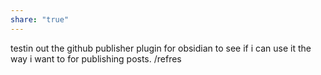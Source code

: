 ```yaml
---
share: "true"
---
```

testin out the github publisher plugin for obsidian to see if i can use it the way i want to for publishing posts.
/refres